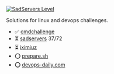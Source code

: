 [![SadServers Level](https://img.shields.io/badge/SadServers-Master-FF6D00?style=flat-square&labelColor=FFC400&logo=kubernetes&logoColor=1A237E&logoSize=auto)](https://sadservers.com/accounts/dashboard)

Solutions for linux and devops challenges.

- ✅ [cmdchallenge](cmdchallenge/)
- ⏳ [sadservers](https://sadservers.com/scenarios) 37/72
- ⏳ [iximiuz](https://labs.iximiuz.com/)
- ⭕ [prepare.sh](https://prepare.sh/projects/devops)
- ⭕ [devops-daily.com](https://devops-daily.com/exercises)
